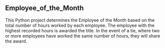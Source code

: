 ## Employee_of_the_Month

This Python project determines the Employee of the Month based on the total number of hours worked by each employee. The employee with the highest recorded hours is awarded the title. In the event of a tie, where two or more employees have worked the same number of hours, they will share the award.
